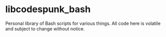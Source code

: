# libcodespunk_bash

Personal library of Bash scripts for various things. All code here is volatile and subject to change without notice.
